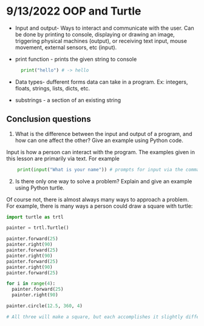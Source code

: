 # 9/13/2022 OOP and Turtle

* Input and output- Ways to interact and communicate with the user. Can be done by printing to console, displaying or drawing an image, triggering physical machines (output), or receiving text input, mouse movement, external sensors, etc (input).

* print function - prints the given string to console

    ```python
      print("hello") # -> hello
    ```

* Data types- dufferent forms data can take in a program. Ex: integers, floats, strings, lists, dicts, etc.

* substrings - a section of an existing string

## Conclusion questions

1. What is the difference between the input and output of a program, and how can one affect the other? Give an example using Python code.

Input is how a person can interact with the program. The examples given in this lesson are primarily via text. For example

```python
    print(input("What is your name")) # prompts for input via the command line, then prints it back.
```

2. Is there only one way to solve a problem? Explain and give an example using Python turtle.

Of course not, there is almost always many ways to approach a problem. For example, there is many ways a
person could draw a square with turtle:

```python
import turtle as trtl

painter = trtl.Turtle()

painter.forward(25)
painter.right(90)
painter.forward(25)
painter.right(90)
painter.forward(25)
painter.right(90)
painter.forward(25)

for i in range(4):
  painter.forward(25)
  painter.right(90)

painter.circle(12.5, 360, 4)

# All three will make a square, but each accomplishes it slightly differently, in a different number of lines.
```

